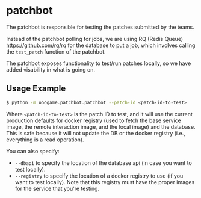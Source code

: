 # patchbot

The patchbot is responsible for testing the patches submitted by the teams.

Instead of the patchbot polling for jobs, we are using RQ (Redis Queue) https://github.com/rq/rq for the database to put a job, which involves calling the `test_patch` function of the patchbot.

The patchbot exposes functionality to test/run patches locally, so we have added visability in what is going on. 

## Usage Example

~~~bash
$ python -m ooogame.patchbot.patchbot --patch-id <patch-id-to-test>
~~~

Where `<patch-id-to-test>` is the patch ID to test, and it will use the current production defaults for docker registry (used to fetch the base service image, the remote interaction image, and the local image) and the database. This is safe because it will not update the DB or the docker registry (i.e., everything is a read operation).

You can also specify:

- `--dbapi` to specify the location of the database api (in case you want to test locally).
- `--registry` to specify the location of a docker registry to use (if you want to test locally). Note that this registry must have the proper images for the service that you're testing. 

